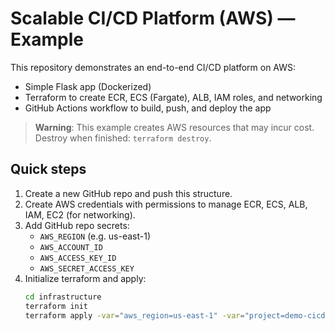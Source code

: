 # Scalable CI/CD Platform (AWS) — Example

This repository demonstrates an end-to-end CI/CD platform on AWS:
- Simple Flask app (Dockerized)
- Terraform to create ECR, ECS (Fargate), ALB, IAM roles, and networking
- GitHub Actions workflow to build, push, and deploy the app

> **Warning**: This example creates AWS resources that may incur cost. Destroy when finished: `terraform destroy`.

## Quick steps
1. Create a new GitHub repo and push this structure.
2. Create AWS credentials with permissions to manage ECR, ECS, ALB, IAM, EC2 (for networking).
3. Add GitHub repo secrets:
   - `AWS_REGION` (e.g. us-east-1)
   - `AWS_ACCOUNT_ID`
   - `AWS_ACCESS_KEY_ID`
   - `AWS_SECRET_ACCESS_KEY`
4. Initialize terraform and apply:
   ```bash
   cd infrastructure
   terraform init
   terraform apply -var="aws_region=us-east-1" -var="project=demo-cicd"
